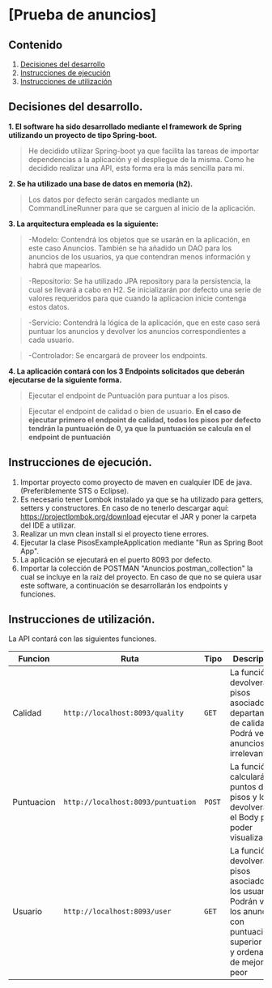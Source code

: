 # [Prueba de anuncios]

## Contenido
1. [Decisiones del desarrollo](#planteamiento-del-problema)
2. [Instrucciones de ejecución](#instrucciones-de-ejecución)
3. [Instrucciones de utilización](#instrucciones-de-utilización)




## Decisiones del desarrollo.

**1. El software ha sido desarrollado mediante el framework de Spring utilizando un proyecto de tipo Spring-boot.**
>He decidido utilizar Spring-boot ya que facilita las tareas de importar dependencias a la aplicación y el despliegue de la misma. Como he decidido realizar una API, esta forma era la más sencilla para mi.
   
**2. Se ha utilizado una base de datos en memoria (h2).**
>Los datos por defecto serán cargados mediante un CommandLineRunner para que se carguen al inicio de la aplicación.

**3. La arquitectura empleada es la siguiente:**
>-Modelo: Contendrá los objetos que se usarán en la aplicación, en este caso Anuncios. También se ha añadido un DAO para los anuncios de los usuarios, ya que contendran menos información y habrá que mapearlos.

>-Repositorio: Se ha utilizado JPA repository para la persistencia, la cual se llevará a cabo en H2. Se inicializarán por defecto una serie de valores requeridos para que cuando la aplicacion inicie contenga estos datos.

>-Servicio: Contendrá la lógica de la aplicación, que en este caso será puntuar los anuncios y devolver los anuncios correspondientes a cada usuario.

>-Controlador: Se encargará de proveer los endpoints.
      
**4. La aplicación contará con los 3 Endpoints solicitados que deberán ejecutarse de la siguiente forma.**
  
>Ejecutar el endpoint de Puntuación para puntuar a los pisos.
      
>Ejecutar el endpoint de calidad o bien de usuario.
>**En el caso de ejecutar primero el endpoint de calidad, todos los pisos por defecto tendrán la puntuación de 0, ya que la puntuación se calcula en el endpoint de puntuación**
     

## Instrucciones de ejecución.

1. Importar proyecto como proyecto de maven en cualquier IDE de java. (Preferiblemente STS o Eclipse).
2. Es necesario tener Lombok instalado ya que se ha utilizado para getters, setters y constructores. En caso de no tenerlo descargar aquí: https://projectlombok.org/download ejecutar el JAR y poner la carpeta del IDE a utilizar.
3. Realizar un mvn clean install si el proyecto tiene errores. 
4. Ejecutar la clase PisosExampleApplication mediante "Run as Spring Boot App". 
5. La aplicación se ejecutará en el puerto 8093 por defecto.
6. Importar la colección de POSTMAN "Anuncios.postman_collection" la cual se incluye en la raiz del proyecto. En caso de que no se quiera usar este software, a continuación se desarrollarán los endpoints y funciones.

## Instrucciones de utilización.

La API contará con las siguientes funciones.

|Funcion| Ruta | Tipo | Descripción |
|---|---|---|---|
| Calidad | `http://localhost:8093/quality`| `GET` |La función devolverá los pisos asociados al departamente de calidad. Podrá ver los anuncios irrelevantes|
| Puntuacion | `http://localhost:8093/puntuation`| `POST` |La función calculará los puntos de los pisos y los devolverá en el Body para poder visualizarlos.|
| Usuario | `http://localhost:8093/user`| `GET` |La función devolverá los pisos asociados a los usuarios. Podrán ver los anuncios con puntuación superior a 40 y ordenados de mejor a peor|



